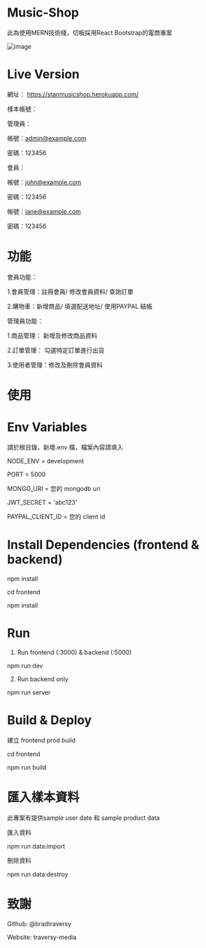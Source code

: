 # Music-Shop
此為使用MERN技術棧，切板採用React Bootstrap的電商專案
 
![image](https://user-images.githubusercontent.com/107014215/201241472-52176b3d-a526-4452-8f7e-771f386784b4.png)


# Live Version
網址： https://stanmusicshop.herokuapp.com/

樣本帳號：

管理員：

帳號：admin@example.com 

密碼：123456

會員：

帳號：john@example.com 

密碼：123456

帳號：jane@example.com 

密碼：123456


# 功能
會員功能：

1.會員管理：註冊會員/ 修改會員資料/ 查詢訂單

2.購物車：新增商品/ 填選配送地址/ 使用PAYPAL 結帳

管理員功能：

1.商品管理： 新增及修改商品資料

2.訂單管理： 勾選特定訂單進行出貨

3.使用者管理：修改及刪除會員資料

# 使用

# Env Variables
請於根目錄，新增.env 檔，檔案內容請填入

NODE_ENV = development

PORT = 5000

MONGO_URI = 您的 mongodb uri

JWT_SECRET = 'abc123'

PAYPAL_CLIENT_ID = 您的 client id

# Install Dependencies (frontend & backend)

npm install

cd frontend

npm install

# Run

1. Run frontend (:3000) & backend (:5000)

npm run dev

2. Run backend only

npm run server

# Build & Deploy
建立 frontend prod build

cd frontend

npm run build

# 匯入樣本資料

此專案有提供sample user date 和 sample product data

匯入資料

npm run data:import

刪除資料

npm run data:destroy

# 致謝

Github: @bradtraversy

Website: traversy-media
